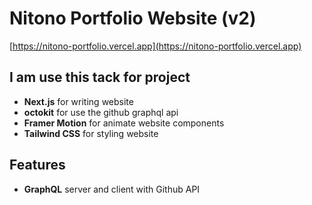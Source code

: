 # Nitono Portfolio Website (v2)

[https://nitono-portfolio.vercel.app](https://nitono-portfolio.vercel.app)

## I am use this tack for project

- **Next.js** for writing website
- **octokit** for use the github graphql api
- **Framer Motion** for animate website components
- **Tailwind CSS** for styling website

## Features

- **GraphQL** server and client with Github API
